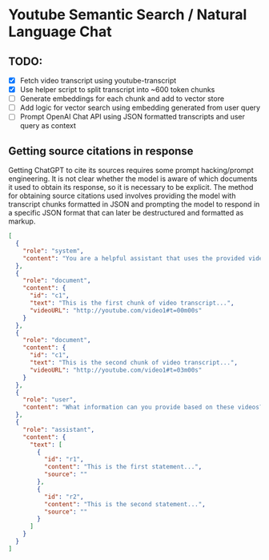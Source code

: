 # Youtube Semantic Search / Natural Language Chat

## TODO:

- [x] Fetch video transcript using youtube-transcript
- [x] Use helper script to split transcript into ~600 token chunks
- [ ] Generate embeddings for each chunk and add to vector store
- [ ] Add logic for vector search using embedding generated from user query
- [ ] Prompt OpenAI Chat API using JSON formatted transcripts and user query as context

## Getting source citations in response

Getting ChatGPT to cite its sources requires some prompt hacking/prompt engineering. It is not clear whether the model is aware of which documents it used to obtain its response, so it is necessary to be explicit. The method for obtaining source citations used involves providing the model with transcript chunks formatted in JSON and prompting the model to respond in a specific JSON format that can later be destructured and formatted as markup.

```json
[
  {
    "role": "system",
    "content": "You are a helpful assistant that uses the provided video transcripts to answer questions. Your responses should be in JSON format (provide format) and include a source citation for each statement."
  },
  {
    "role": "document",
    "content": {
      "id": "c1",
      "text": "This is the first chunk of video transcript...",
      "videoURL": "http://youtube.com/video1#t=00m00s"
    }
  },
  {
    "role": "document",
    "content": {
      "id": "c1",
      "text": "This is the second chunk of video transcript...",
      "videoURL": "http://youtube.com/video1#t=03m00s"
    }
  },
  {
    "role": "user",
    "content": "What information can you provide based on these videos?"
  },
  {
    "role": "assistant",
    "content": {
      "text": [
        {
          "id": "r1",
          "content": "This is the first statement...",
          "source": ""
        },
        {
          "id": "r2",
          "content": "This is the second statement...",
          "source": ""
        }
      ]
    }
  }
]
```
